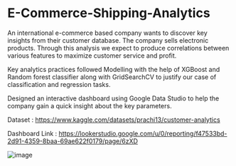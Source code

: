 # E-Commerce-Shipping-Analytics

An international e-commerce based company wants to discover key insights from their customer database. The company sells electronic products. Through this analysis we expect to produce correlations between various features to maximize customer service and profit.

Key analytics practices followed
Modelling with the help of XGBoost and Random forest classifier along with GridSearchCV to justify our case of classification and regression tasks.

Designed an interactive dashboard using Google Data Studio to help the company gain a quick insight about the key parameters.

Dataset : https://www.kaggle.com/datasets/prachi13/customer-analytics

Dashboard Link : https://lookerstudio.google.com/u/0/reporting/f47533bd-2d91-4359-8baa-69ae622f0179/page/6zXD

![image](https://user-images.githubusercontent.com/76257893/219948089-176bda07-59e2-46ef-bb17-ef495b08a1d9.png)
